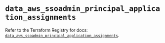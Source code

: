 # `data_aws_ssoadmin_principal_application_assignments`

Refer to the Terraform Registry for docs: [`data_aws_ssoadmin_principal_application_assignments`](https://registry.terraform.io/providers/hashicorp/aws/6.3.0/docs/data-sources/ssoadmin_principal_application_assignments).
